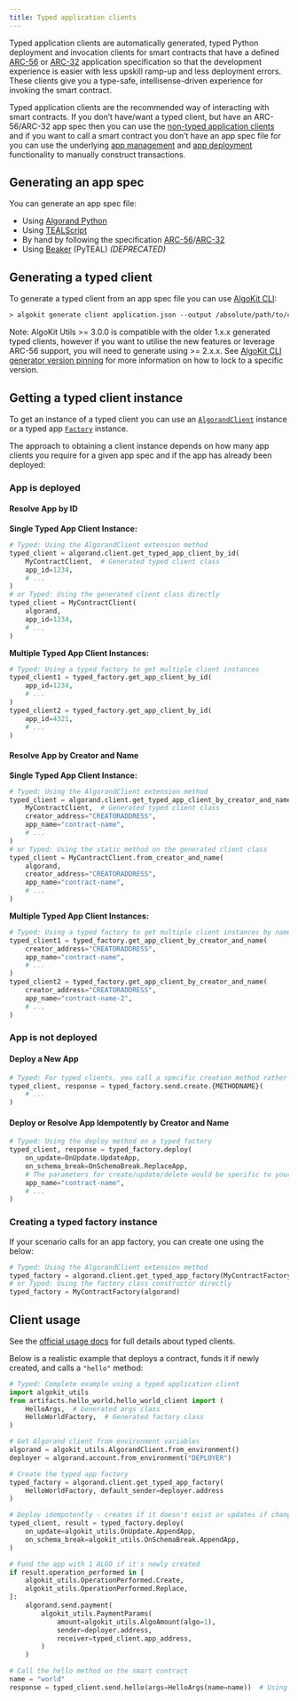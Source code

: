 ```yaml
---
title: Typed application clients
---
```


Typed application clients are automatically generated, typed Python deployment and invocation clients for smart contracts that have a defined [ARC-56](https://github.com/algorandfoundation/ARCs/pull/258) or [ARC-32](https://github.com/algorandfoundation/ARCs/blob/main/ARCs/arc-0032.md) application specification so that the development experience is easier with less upskill ramp-up and less deployment errors. These clients give you a type-safe, intellisense-driven experience for invoking the smart contract.

Typed application clients are the recommended way of interacting with smart contracts. If you don’t have/want a typed client, but have an ARC-56/ARC-32 app spec then you can use the [non-typed application clients](/algokit/utils/python/docs/markdown/capabilities/app-client/) and if you want to call a smart contract you don’t have an app spec file for you can use the underlying [app management](/algokit/utils/python/docs/markdown/capabilities/app/) and [app deployment](/algokit/utils/python/docs/markdown/capabilities/app-deploy/) functionality to manually construct transactions.

## Generating an app spec

You can generate an app spec file:

- Using [Algorand Python](https://algorandfoundation.github.io/puya/#quick-start)
- Using [TEALScript](https://tealscript.netlify.app/tutorials/hello-world/0004-artifacts/)
- By hand by following the specification [ARC-56](https://github.com/algorandfoundation/ARCs/pull/258)/[ARC-32](https://github.com/algorandfoundation/ARCs/blob/main/ARCs/arc-0032.md)
- Using [Beaker](https://algorand-devrel.github.io/beaker/html/usage.html) (PyTEAL) _(DEPRECATED)_

## Generating a typed client

To generate a typed client from an app spec file you can use [AlgoKit CLI](https://github.com/algorandfoundation/algokit-cli/blob/main/docs/features/generate.md#1-typed-clients):

```default
> algokit generate client application.json --output /absolute/path/to/client.py
```

Note: AlgoKit Utils >= 3.0.0 is compatible with the older 1.x.x generated typed clients, however if you want to utilise the new features or leverage ARC-56 support, you will need to generate using >= 2.x.x. See [AlgoKit CLI generator version pinning](https://github.com/algorandfoundation/algokit-cli/blob/main/docs/features/generate.md#version-pinning) for more information on how to lock to a specific version.

## Getting a typed client instance

To get an instance of a typed client you can use an [`AlgorandClient`](/algokit/utils/python/docs/markdown/capabilities/algorand-client/) instance or a typed app [`Factory`]() instance.

The approach to obtaining a client instance depends on how many app clients you require for a given app spec and if the app has already been deployed:

### App is deployed

#### Resolve App by ID

**Single Typed App Client Instance:**

```python
# Typed: Using the AlgorandClient extension method
typed_client = algorand.client.get_typed_app_client_by_id(
    MyContractClient,  # Generated typed client class
    app_id=1234,
    # ...
)
# or Typed: Using the generated client class directly
typed_client = MyContractClient(
    algorand,
    app_id=1234,
    # ...
)
```

**Multiple Typed App Client Instances:**

```python
# Typed: Using a typed factory to get multiple client instances
typed_client1 = typed_factory.get_app_client_by_id(
    app_id=1234,
    # ...
)
typed_client2 = typed_factory.get_app_client_by_id(
    app_id=4321,
    # ...
)
```

#### Resolve App by Creator and Name

**Single Typed App Client Instance:**

```python
# Typed: Using the AlgorandClient extension method
typed_client = algorand.client.get_typed_app_client_by_creator_and_name(
    MyContractClient,  # Generated typed client class
    creator_address="CREATORADDRESS",
    app_name="contract-name",
    # ...
)
# or Typed: Using the static method on the generated client class
typed_client = MyContractClient.from_creator_and_name(
    algorand,
    creator_address="CREATORADDRESS",
    app_name="contract-name",
    # ...
)
```

**Multiple Typed App Client Instances:**

```python
# Typed: Using a typed factory to get multiple client instances by name
typed_client1 = typed_factory.get_app_client_by_creator_and_name(
    creator_address="CREATORADDRESS",
    app_name="contract-name",
    # ...
)
typed_client2 = typed_factory.get_app_client_by_creator_and_name(
    creator_address="CREATORADDRESS",
    app_name="contract-name-2",
    # ...
)
```

### App is not deployed

#### Deploy a New App

```python
# Typed: For typed clients, you call a specific creation method rather than generic 'create'
typed_client, response = typed_factory.send.create.{METHODNAME}(
    # ...
)
```

#### Deploy or Resolve App Idempotently by Creator and Name

```python
# Typed: Using the deploy method on a typed factory
typed_client, response = typed_factory.deploy(
    on_update=OnUpdate.UpdateApp,
    on_schema_break=OnSchemaBreak.ReplaceApp,
    # The parameters for create/update/delete would be specific to your generated client
    app_name="contract-name",
    # ...
)
```

### Creating a typed factory instance

If your scenario calls for an app factory, you can create one using the below:

```python
# Typed: Using the AlgorandClient extension method
typed_factory = algorand.client.get_typed_app_factory(MyContractFactory)  # Generated factory class
# or Typed: Using the factory class constructor directly
typed_factory = MyContractFactory(algorand)
```

## Client usage

See the [official usage docs](https://github.com/algorandfoundation/algokit-client-generator-py/blob/main/docs/usage.md) for full details about typed clients.

Below is a realistic example that deploys a contract, funds it if newly created, and calls a `"hello"` method:

```python
# Typed: Complete example using a typed application client
import algokit_utils
from artifacts.hello_world.hello_world_client import (
    HelloArgs,  # Generated args class
    HelloWorldFactory,  # Generated factory class
)

# Get Algorand client from environment variables
algorand = algokit_utils.AlgorandClient.from_environment()
deployer = algorand.account.from_environment("DEPLOYER")

# Create the typed app factory
typed_factory = algorand.client.get_typed_app_factory(
    HelloWorldFactory, default_sender=deployer.address
)

# Deploy idempotently - creates if it doesn't exist or updates if changed
typed_client, result = typed_factory.deploy(
    on_update=algokit_utils.OnUpdate.AppendApp,
    on_schema_break=algokit_utils.OnSchemaBreak.AppendApp,
)

# Fund the app with 1 ALGO if it's newly created
if result.operation_performed in [
    algokit_utils.OperationPerformed.Create,
    algokit_utils.OperationPerformed.Replace,
]:
    algorand.send.payment(
        algokit_utils.PaymentParams(
            amount=algokit_utils.AlgoAmount(algo=1),
            sender=deployer.address,
            receiver=typed_client.app_address,
        )
    )

# Call the hello method on the smart contract
name = "world"
response = typed_client.send.hello(args=HelloArgs(name=name))  # Using generated args class
```
